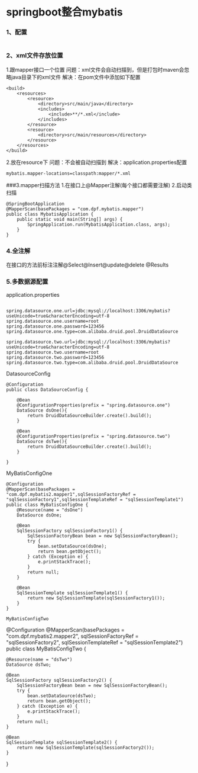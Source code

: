 # springboot整合mybatis

### 1、配置
```

```
### 2、xml文件存放位置
1.跟mapper接口一个位置
问题：xml文件会自动扫描到，但是打包时maven会忽略java目录下的xml文件
解决：在pom文件中添加如下配置
```
<build>
    <resources>
        <resource>
            <directory>src/main/java</directory>
            <includes>
                <include>**/*.xml</include>
            </includes>
        </resource>
        <resource>
            <directory>src/main/resources</directory>
        </resource>
    </resources>
</build>
```
2.放在resource下
问题：不会被自动扫描到
解决：application.properties配置
```
mybatis.mapper-locations=classpath:mapper/*.xml
```


###3.mapper扫描方法
1.在接口上@Mapper注解(每个接口都需要注解)
2.启动类扫描
```
@SpringBootApplication
@MapperScan(basePackages = "com.dpf.mybatis.mapper")
public class MybatisApplication {
    public static void main(String[] args) {
        SpringApplication.run(MybatisApplication.class, args);
    }
}
```

### 4.全注解
在接口的方法前标注注解@Select\@Insert\@update\@delete
@Results


### 5.多数据源配置
application.properties
```

spring.datasource.one.url=jdbc:mysql://localhost:3306/mybatis?useUnicode=true&characterEncoding=utf-8
spring.datasource.one.username=root
spring.datasource.one.password=123456
spring.datasource.one.type=com.alibaba.druid.pool.DruidDataSource

spring.datasource.two.url=jdbc:mysql://localhost:3306/mybatis?useUnicode=true&characterEncoding=utf-8
spring.datasource.two.username=root
spring.datasource.two.password=123456
spring.datasource.two.type=com.alibaba.druid.pool.DruidDataSource

```

DatasourceConfig
```
@Configuration
public class DataSourceConfig {

    @Bean
    @ConfigurationProperties(prefix = "spring.datasource.one")
    DataSource dsOne(){
        return DruidDataSourceBuilder.create().build();
    }

    @Bean
    @ConfigurationProperties(prefix = "spring.datasource.two")
    DataSource dsTwe(){
        return DruidDataSourceBuilder.create().build();
    }

}
```

MyBatisConfigOne
```
@Configuration
@MapperScan(basePackages = "com.dpf.mybatis2.mapper1",sqlSessionFactoryRef = "sqlSessionFactory1",sqlSessionTemplateRef = "sqlSessionTemplate1")
public class MyBatisConfigOne {
    @Resource(name = "dsOne")
    DataSource dsOne;

    @Bean
    SqlSessionFactory sqlSessionFactory1() {
        SqlSessionFactoryBean bean = new SqlSessionFactoryBean();
        try {
            bean.setDataSource(dsOne);
            return bean.getObject();
        } catch (Exception e) {
            e.printStackTrace();
        }
        return null;
    }

    @Bean
    SqlSessionTemplate sqlSessionTemplate1() {
        return new SqlSessionTemplate(sqlSessionFactory1());
    }
}

MyBatisConfigTwo
```
@Configuration
@MapperScan(basePackages = "com.dpf.mybatis2.mapper2", sqlSessionFactoryRef = "sqlSessionFactory2", sqlSessionTemplateRef = "sqlSessionTemplate2")
public class MyBatisConfigTwo {

    @Resource(name = "dsTwo")
    DataSource dsTwo;

    @Bean
    SqlSessionFactory sqlSessionFactory2() {
        SqlSessionFactoryBean bean = new SqlSessionFactoryBean();
        try {
            bean.setDataSource(dsTwo);
            return bean.getObject();
        } catch (Exception e) {
            e.printStackTrace();
        }
        return null;
    }

    @Bean
    SqlSessionTemplate sqlSessionTemplate2() {
        return new SqlSessionTemplate(sqlSessionFactory2());
    }
}



